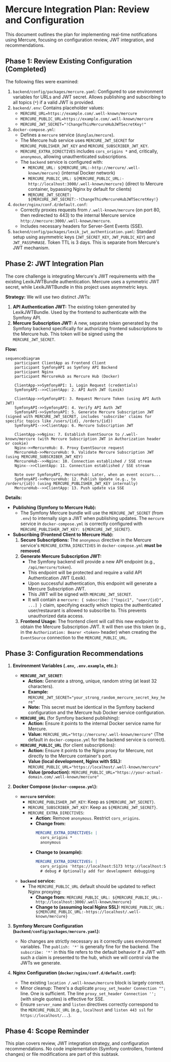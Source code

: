# Mercure Integration Plan: Review and Configuration

This document outlines the plan for implementing real-time notifications using Mercure, focusing on configuration review, JWT integration, and recommendations.

## Phase 1: Review Existing Configuration (Completed)

The following files were examined:
1.  `backend/config/packages/mercure.yaml`: Configured to use environment variables for URLs and JWT secret. Allows publishing and subscribing to all topics (`*`) if a valid JWT is provided.
2.  `backend/.env`: Contains placeholder values:
    *   `MERCURE_URL=https://example.com/.well-known/mercure`
    *   `MERCURE_PUBLIC_URL=https://example.com/.well-known/mercure`
    *   `MERCURE_JWT_SECRET="!ChangeThisMercureHubJWTSecretKey!"`
3.  `docker-compose.yml`:
    *   Defines a `mercure` service (`dunglas/mercure`).
    *   The Mercure hub service uses `MERCURE_JWT_SECRET` for `MERCURE_PUBLISHER_JWT_KEY` and `MERCURE_SUBSCRIBER_JWT_KEY`.
    *   `MERCURE_EXTRA_DIRECTIVES` includes `cors_origins *` and, critically, `anonymous`, allowing unauthenticated subscriptions.
    *   The `backend` service is configured with:
        *   `MERCURE_URL: ${MERCURE_URL:-http://mercure/.well-known/mercure}` (internal Docker network)
        *   `MERCURE_PUBLIC_URL: ${MERCURE_PUBLIC_URL:-http://localhost:3000/.well-known/mercure}` (direct to Mercure container, bypassing Nginx by default for clients)
        *   `MERCURE_JWT_SECRET: ${MERCURE_JWT_SECRET:-!ChangeThisMercureHubJWTSecretKey!}`
4.  `docker/nginx/conf.d/default.conf`:
    *   Correctly proxies requests from `/.well-known/mercure` (on port 80, then redirected to 443) to the internal Mercure service `http://mercure:3000/.well-known/mercure`.
    *   Includes necessary headers for Server-Sent Events (SSE).
5.  `backend/config/packages/lexik_jwt_authentication.yaml`: Standard setup using asymmetric keys (`JWT_SECRET_KEY`, `JWT_PUBLIC_KEY`) and `JWT_PASSPHRASE`. Token TTL is 3 days. This is separate from Mercure's JWT mechanism.

## Phase 2: JWT Integration Plan

The core challenge is integrating Mercure's JWT requirements with the existing LexikJWTBundle authentication. Mercure uses a symmetric JWT secret, while LexikJWTBundle in this project uses asymmetric keys.

**Strategy:**
We will use two distinct JWTs:
1.  **API Authentication JWT:** The existing token generated by LexikJWTBundle. Used by the frontend to authenticate with the Symfony API.
2.  **Mercure Subscription JWT:** A new, separate token generated by the Symfony backend specifically for authorizing frontend subscriptions to the Mercure hub. This token will be signed using the `MERCURE_JWT_SECRET`.

**Flow:**

```mermaid
sequenceDiagram
    participant ClientApp as Frontend Client
    participant SymfonyAPI as Symfony API Backend
    participant Nginx
    participant MercureHub as Mercure Hub (Docker)

    ClientApp->>SymfonyAPI: 1. Login Request (credentials)
    SymfonyAPI-->>ClientApp: 2. API Auth JWT (Lexik)

    ClientApp->>SymfonyAPI: 3. Request Mercure Token (using API Auth JWT)
    SymfonyAPI->>SymfonyAPI: 4. Verify API Auth JWT
    SymfonyAPI->>SymfonyAPI: 5. Generate Mercure Subscription JWT (signed with MERCURE_JWT_SECRET, includes 'subscribe' claims for specific topics like /users/{id}, /orders/{id})
    SymfonyAPI-->>ClientApp: 6. Mercure Subscription JWT

    ClientApp->>Nginx: 7. Establish EventSource to /.well-known/mercure (with Mercure Subscription JWT in Authorization header or cookie)
    Nginx->>MercureHub: 8. Proxy EventSource request
    MercureHub->>MercureHub: 9. Validate Mercure Subscription JWT (using MERCURE_SUBSCRIBER_JWT_KEY)
    MercureHub-->>Nginx: 10. Connection established / SSE stream
    Nginx-->>ClientApp: 11. Connection established / SSE stream

    Note over SymfonyAPI, MercureHub: Later, when an event occurs...
    SymfonyAPI->>MercureHub: 12. Publish Update (e.g., to /orders/{id}) (using MERCURE_PUBLISHER_JWT_KEY internally)
    MercureHub-->>ClientApp: 13. Push update via SSE
```

**Details:**

*   **Publishing (Symfony to Mercure Hub):**
    *   The Symfony Mercure bundle will use the `MERCURE_JWT_SECRET` (from `.env`) to internally sign a JWT when publishing updates. The `mercure` service in `docker-compose.yml` is correctly configured with `MERCURE_PUBLISHER_JWT_KEY: ${MERCURE_JWT_SECRET}`.
*   **Subscribing (Frontend Client to Mercure Hub):**
    1.  **Secure Subscriptions:** The `anonymous` directive in the Mercure service's `MERCURE_EXTRA_DIRECTIVES` in `docker-compose.yml` **must be removed**.
    2.  **Generate Mercure Subscription JWT:**
        *   The Symfony backend will provide a new API endpoint (e.g., `/api/mercure/token`).
        *   This endpoint will be protected and require a valid API Authentication JWT (Lexik).
        *   Upon successful authentication, this endpoint will generate a Mercure Subscription JWT.
        *   This JWT will be signed with `MERCURE_JWT_SECRET`.
        *   It will contain a `mercure: { subscribe: ["topic1", "user/{id}", ...] }` claim, specifying exactly which topics the authenticated user/restaurant is allowed to subscribe to. This prevents unauthorized data access.
    3.  **Frontend Usage:** The frontend client will call this new endpoint to obtain the Mercure Subscription JWT. It will then use this token (e.g., in the `Authorization: Bearer <token>` header) when creating the `EventSource` connection to the `MERCURE_PUBLIC_URL`.

## Phase 3: Configuration Recommendations

1.  **Environment Variables (`.env`, `.env.example`, etc.):**
    *   **`MERCURE_JWT_SECRET`**:
        *   **Action:** Generate a strong, unique, random string (at least 32 characters).
        *   **Example:** `MERCURE_JWT_SECRET="your_strong_random_mercure_secret_key_here"`
        *   **Note:** This secret must be identical in the Symfony backend configuration and the Mercure hub Docker service configuration.
    *   **`MERCURE_URL`** (for Symfony backend publishing):
        *   **Action:** Ensure it points to the internal Docker service name for Mercure.
        *   **Value:** `MERCURE_URL="http://mercure/.well-known/mercure"` (The default in `docker-compose.yml` for the backend service is correct).
    *   **`MERCURE_PUBLIC_URL`** (for client subscriptions):
        *   **Action:** Ensure it points to the Nginx proxy for Mercure, not directly to the Mercure container's port.
        *   **Value (local development, Nginx with SSL):** `MERCURE_PUBLIC_URL="https://localhost/.well-known/mercure"`
        *   **Value (production):** `MERCURE_PUBLIC_URL="https://your-actual-domain.com/.well-known/mercure"`

2.  **Docker Compose (`docker-compose.yml`):**
    *   **`mercure` service:**
        *   `MERCURE_PUBLISHER_JWT_KEY`: Keep as `${MERCURE_JWT_SECRET}`.
        *   `MERCURE_SUBSCRIBER_JWT_KEY`: Keep as `${MERCURE_JWT_SECRET}`.
        *   `MERCURE_EXTRA_DIRECTIVES`:
            *   **Action:** Remove `anonymous`. Restrict `cors_origins`.
            *   **Change from:**
                ```yaml
                MERCURE_EXTRA_DIRECTIVES: |
                  cors_origins *
                  anonymous
                ```
            *   **Change to (example):**
                ```yaml
                MERCURE_EXTRA_DIRECTIVES: |
                  cors_origins 'https://localhost:5173 http://localhost:5173 https://your-frontend-domain.com' # Adjust to your frontend origins
                  # debug # Optionally add for development debugging
                ```
    *   **`backend` service:**
        *   The `MERCURE_PUBLIC_URL` default should be updated to reflect Nginx proxying:
            *   **Change from:** `MERCURE_PUBLIC_URL: ${MERCURE_PUBLIC_URL:-http://localhost:3000/.well-known/mercure}`
            *   **Change to (assuming local Nginx SSL):** `MERCURE_PUBLIC_URL: ${MERCURE_PUBLIC_URL:-https://localhost/.well-known/mercure}`

3.  **Symfony Mercure Configuration (`backend/config/packages/mercure.yaml`):**
    *   No changes are strictly necessary as it correctly uses environment variables. The `publish: '*'` is generally fine for the backend. The `subscribe: '*'` in this file refers to the default behavior if a JWT with such a claim is presented to the hub, which we will control via the JWTs we generate.

4.  **Nginx Configuration (`docker/nginx/conf.d/default.conf`):**
    *   The existing `location /.well-known/mercure` block is largely correct.
    *   Minor cleanup: There's a duplicate `proxy_set_header Connection "";` line. One is sufficient. The line `proxy_set_header Connection '';` (with single quotes) is effective for SSE.
    *   Ensure `server_name` and `listen` directives correctly correspond to the `MERCURE_PUBLIC_URL` (e.g., `localhost` and `listen 443 ssl` for `https://localhost/...`).

## Phase 4: Scope Reminder
This plan covers review, JWT integration strategy, and configuration recommendations. No code implementation (Symfony controllers, frontend changes) or file modifications are part of this subtask.